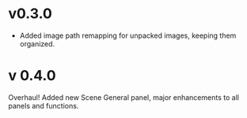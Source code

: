 # v0.3.0
- Added image path remapping for unpacked images, keeping them organized.

# v 0.4.0
Overhaul! Added new Scene General panel, major enhancements to all panels and functions.